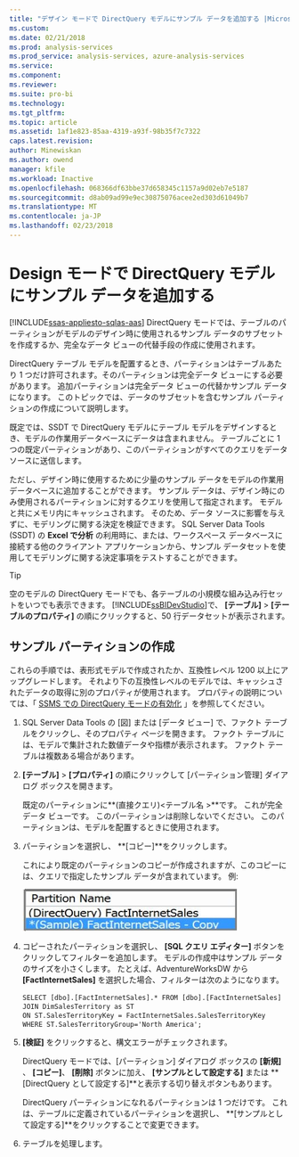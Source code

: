 ```yaml
---
title: "デザイン モードで DirectQuery モデルにサンプル データを追加する |Microsoft ドキュメント"
ms.custom: 
ms.date: 02/21/2018
ms.prod: analysis-services
ms.prod_service: analysis-services, azure-analysis-services
ms.service: 
ms.component: 
ms.reviewer: 
ms.suite: pro-bi
ms.technology: 
ms.tgt_pltfrm: 
ms.topic: article
ms.assetid: 1af1e823-85aa-4319-a93f-98b35f7c7322
caps.latest.revision: 
author: Minewiskan
ms.author: owend
manager: kfile
ms.workload: Inactive
ms.openlocfilehash: 068366df63bbe37d658345c1157a9d02eb7e5187
ms.sourcegitcommit: d8ab09ad99e9ec30875076acee2ed303d61049b7
ms.translationtype: MT
ms.contentlocale: ja-JP
ms.lasthandoff: 02/23/2018
---
```

# <a name="add-sample-data-to-a-directquery-model-in-design-mode"></a>Design モードで DirectQuery モデルにサンプル データを追加する
[!INCLUDE[ssas-appliesto-sqlas-aas](../../includes/ssas-appliesto-sqlas-aas.md)]
DirectQuery モードでは、テーブルのパーティションがモデルのデザイン時に使用されるサンプル データのサブセットを作成するか、完全なデータ ビューの代替手段の作成に使用されます。
 
 DirectQuery テーブル モデルを配置するとき、パーティションはテーブルあたり 1 つだけ許可されます。そのパーティションは完全データ ビューにする必要があります。 追加パーティションは完全データ ビューの代替かサンプル データになります。 このトピックでは、データのサブセットを含むサンプル パーティションの作成について説明します。
 
 既定では、SSDT で DirectQuery モデルにテーブル モデルをデザインするとき、モデルの作業用データベースにデータは含まれません。 テーブルごとに 1 つの既定パーティションがあり、このパーティションがすべてのクエリをデータ ソースに送信します。 
  
ただし、デザイン時に使用するために少量のサンプル データをモデルの作業用データベースに追加することができます。 サンプル データは、デザイン時にのみ使用されるパーティションに対するクエリを使用して指定されます。 モデルと共にメモリ内にキャッシュされます。 そのため、データ ソースに影響を与えずに、モデリングに関する決定を検証できます。 SQL Server Data Tools (SSDT) の **Excel で分析** の利用時に、または、ワークスペース データベースに接続する他のクライアント アプリケーションから、サンプル データセットを使用してモデリングに関する決定事項をテストすることができます。  
  
> [!TIP]  
>  空のモデルの DirectQuery モードでも、各テーブルの小規模な組み込み行セットをいつでも表示できます。 [!INCLUDE[ssBIDevStudio](../../includes/ssbidevstudio-md.md)]で、 **[テーブル]** > **[テーブルのプロパティ]** の順にクリックすると、50 行データセットが表示されます。  
  
## <a name="create-a-sample-partition"></a>サンプル パーティションの作成
 これらの手順では、表形式モデルで作成されたか、互換性レベル 1200 以上にアップグレードします。 それより下の互換性レベルのモデルでは、キャッシュされたデータの取得に別のプロパティが使用されます。 プロパティの説明については、「 [SSMS での DirectQuery モードの有効化](../../analysis-services/tabular-models/enable-directquery-mode-in-ssms.md) 」を参照してください。  
  
1.  SQL Server Data Tools の [図] または [データ ビュー] で、ファクト テーブルをクリックし、そのプロパティ ページを開きます。 ファクト テーブルには、モデルで集計された数値データや指標が表示されます。 ファクト テーブルは複数ある場合があります。  
  
2.  **[テーブル]** > **[プロパティ]** の順にクリックして [パーティション管理] ダイアログ ボックスを開きます。  
  
    既定のパーティションに**(直接クエリ)\<テーブル名 >**です。 これが完全データ ビューです。 このパーティションは削除しないでください。 このパーティションは、モデルを配置するときに使用されます。  
  
4.  パーティションを選択し、 **[コピー]**をクリックします。  

    これにより既定のパーティションのコピーが作成されますが、このコピーには、クエリで指定したサンプル データが含まれています。 例:
  
     ![ssas_tabularproject_copypartition](../../analysis-services/tabular-models/media/ssas-tabularproject-copypartition.jpg "ssas_tabularproject_copypartition")  
  
5.  コピーされたパーティションを選択し、 **[SQL クエリ エディター]** ボタンをクリックしてフィルターを追加します。 モデルの作成中はサンプル データのサイズを小さくします。 たとえば、AdventureWorksDW から **[FactInternetSales]** を選択した場合、フィルターは次のようになります。  
  
    ```  
    SELECT [dbo].[FactInternetSales].* FROM [dbo].[FactInternetSales]  
    JOIN DimSalesTerritory as ST  
    ON ST.SalesTerritoryKey = FactInternetSales.SalesTerritoryKey  
    WHERE ST.SalesTerritoryGroup='North America';  
    ```  
  
6.  **[検証]** をクリックすると、構文エラーがチェックされます。  
  
     DirectQuery モードでは、[パーティション] ダイアログ ボックスの **[新規]** 、 **[コピー]**、 **[削除]** ボタンに加え、 **[サンプルとして設定する]** または **[DirectQuery として設定する]**と表示する切り替えボタンもあります。  
  
     DirectQuery パーティションになれるパーティションは 1 つだけです。 これは、テーブルに定義されているパーティションを選択し、 **[サンプルとして設定する]**をクリックすることで変更できます。  
  
7.  テーブルを処理します。  
  


  
  
